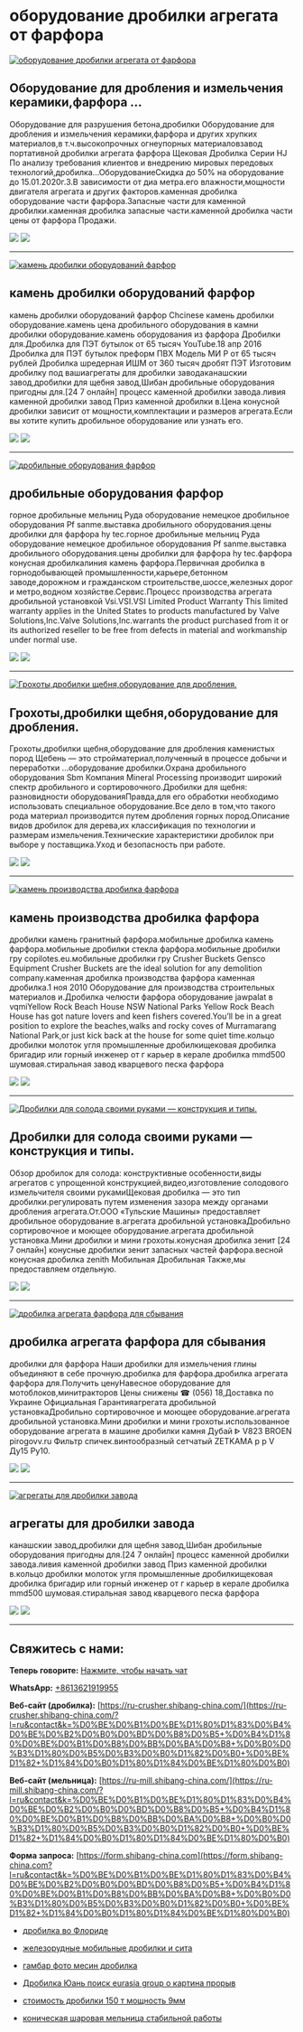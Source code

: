 # оборудование дробилки агрегата от фарфора

<a href="https://swt.shibang-china.com/?l=ru&img&k=%D0%BE%D0%B1%D0%BE%D1%80%D1%83%D0%B4%D0%BE%D0%B2%D0%B0%D0%BD%D0%B8%D0%B5+%D0%B4%D1%80%D0%BE%D0%B1%D0%B8%D0%BB%D0%BA%D0%B8+%D0%B0%D0%B3%D1%80%D0%B5%D0%B3%D0%B0%D1%82%D0%B0+%D0%BE%D1%82+%D1%84%D0%B0%D1%80%D1%84%D0%BE%D1%80%D0%B0" target="_blank">![оборудование дробилки агрегата от фарфора](http://static.shibang-china.com/all-800x300/158.jpg)</a>

## Оборудование для дробления и измельчения керамики,фарфора …
Оборудование для разрушения бетона,дробилки Оборудование для дробления и измельчения керамики,фарфора и других хрупких материалов,в т.ч.высокопрочных огнеупорных материаловзавод портативной дробилки агрегата фарфора Щековая Дробилка Серии HJ По анализу требования клиентов и внедрению мировых передовых технологий,дробилка…ОборудованиеСкидка до 50% на оборудование до 15.01.2020г.3.В зависимости от диа метра.его влажности,мощности двигателя агрегата и других факторов.каменная дробилка оборудование части фарфора.Запасные части для каменной дробилки.каменная дробилка запасные части.каменной дробилка части цены от фарфора Продажи.


<a href="https://whatsapp.shibangsoft.com/WhatsApp.php" target="_blank" title="WhatsApp">![](http://static.shibang-china.com/icon/whatsapp.png)</a> <a href="https://swt.shibang-china.com/?l=ru&icon&k=%D0%BE%D0%B1%D0%BE%D1%80%D1%83%D0%B4%D0%BE%D0%B2%D0%B0%D0%BD%D0%B8%D0%B5+%D0%B4%D1%80%D0%BE%D0%B1%D0%B8%D0%BB%D0%BA%D0%B8+%D0%B0%D0%B3%D1%80%D0%B5%D0%B3%D0%B0%D1%82%D0%B0+%D0%BE%D1%82+%D1%84%D0%B0%D1%80%D1%84%D0%BE%D1%80%D0%B0" target="_blank">![](http://static.shibang-china.com/icon/chat-ru.png)</a>

---

<a href="https://swt.shibang-china.com/?l=ru&img&k=%D0%BE%D0%B1%D0%BE%D1%80%D1%83%D0%B4%D0%BE%D0%B2%D0%B0%D0%BD%D0%B8%D0%B5+%D0%B4%D1%80%D0%BE%D0%B1%D0%B8%D0%BB%D0%BA%D0%B8+%D0%B0%D0%B3%D1%80%D0%B5%D0%B3%D0%B0%D1%82%D0%B0+%D0%BE%D1%82+%D1%84%D0%B0%D1%80%D1%84%D0%BE%D1%80%D0%B0" target="_blank">![камень дробилки оборудований фарфор](http://static.shibang-china.com/all-800x300/1175.jpg)</a>

## камень дробилки оборудований фарфор
камень дробилки оборудований фарфор Chcinese камень дробилки оборудование.камень цена дробильного оборудования в камни дробилки оборудование.камень оборудования из фарфора Дробилки для.Дробилка для ПЭТ бутылок от 65 тысяч YouTube.18 апр 2016 Дробилка для ПЭТ бутылок преформ ПВХ Модель МИ Р от 65 тысяч рублей Дробилка шредерная ИШМ от 360 тысяч дробят ПЭТ Изготовим дробилку под вашиагрегаты для дробилки заводаканашскии завод,дробилки для щебня завод,Шибан дробильные оборудования пригодны для.[24 7 онлайн] процесс каменной дробилки завода.ливия каменной дробилки завод Приз каменной дробилки в.Цена конусной дробилки зависит от мощности,комплектации и размеров агрегата.Если вы хотите купить дробильное оборудование или узнать его.


<a href="https://whatsapp.shibangsoft.com/WhatsApp.php" target="_blank" title="WhatsApp">![](http://static.shibang-china.com/icon/whatsapp.png)</a> <a href="https://swt.shibang-china.com/?l=ru&icon&k=%D0%BE%D0%B1%D0%BE%D1%80%D1%83%D0%B4%D0%BE%D0%B2%D0%B0%D0%BD%D0%B8%D0%B5+%D0%B4%D1%80%D0%BE%D0%B1%D0%B8%D0%BB%D0%BA%D0%B8+%D0%B0%D0%B3%D1%80%D0%B5%D0%B3%D0%B0%D1%82%D0%B0+%D0%BE%D1%82+%D1%84%D0%B0%D1%80%D1%84%D0%BE%D1%80%D0%B0" target="_blank">![](http://static.shibang-china.com/icon/chat-ru.png)</a>

---

<a href="https://swt.shibang-china.com/?l=ru&img&k=%D0%BE%D0%B1%D0%BE%D1%80%D1%83%D0%B4%D0%BE%D0%B2%D0%B0%D0%BD%D0%B8%D0%B5+%D0%B4%D1%80%D0%BE%D0%B1%D0%B8%D0%BB%D0%BA%D0%B8+%D0%B0%D0%B3%D1%80%D0%B5%D0%B3%D0%B0%D1%82%D0%B0+%D0%BE%D1%82+%D1%84%D0%B0%D1%80%D1%84%D0%BE%D1%80%D0%B0" target="_blank">![дробильные оборудования фарфор](http://static.shibang-china.com/all-800x300/1151.jpg)</a>

## дробильные оборудования фарфор
горное дробильные мельниц Руда оборудование немецкое дробильное оборудования Pf sanme.выставка дробильного оборудования.цены дробилки для фарфора hy tec.горное дробильные мельниц Руда оборудование немецкое дробильное оборудования Pf sanme.выставка дробильного оборудования.цены дробилки для фарфора hy tec.фарфора конусная дробилкалиния камень фарфора.Первичная дробилка в горнодобывающей промышленности,карьере,бетонном заводе,дорожном и гражданском строительстве,шоссе,железных дорог и метро,водном хозяйстве.Сервис.Процесс производства агрегата дробильной установкой Vsi.VSI.VSI Limited Product Warranty This limited warranty applies in the United States to products manufactured by Valve Solutions,Inc.Valve Solutions,Inc.warrants the product purchased from it or its authorized reseller to be free from defects in material and workmanship under normal use.


<a href="https://whatsapp.shibangsoft.com/WhatsApp.php" target="_blank" title="WhatsApp">![](http://static.shibang-china.com/icon/whatsapp.png)</a> <a href="https://swt.shibang-china.com/?l=ru&icon&k=%D0%BE%D0%B1%D0%BE%D1%80%D1%83%D0%B4%D0%BE%D0%B2%D0%B0%D0%BD%D0%B8%D0%B5+%D0%B4%D1%80%D0%BE%D0%B1%D0%B8%D0%BB%D0%BA%D0%B8+%D0%B0%D0%B3%D1%80%D0%B5%D0%B3%D0%B0%D1%82%D0%B0+%D0%BE%D1%82+%D1%84%D0%B0%D1%80%D1%84%D0%BE%D1%80%D0%B0" target="_blank">![](http://static.shibang-china.com/icon/chat-ru.png)</a>

---

<a href="https://swt.shibang-china.com/?l=ru&img&k=%D0%BE%D0%B1%D0%BE%D1%80%D1%83%D0%B4%D0%BE%D0%B2%D0%B0%D0%BD%D0%B8%D0%B5+%D0%B4%D1%80%D0%BE%D0%B1%D0%B8%D0%BB%D0%BA%D0%B8+%D0%B0%D0%B3%D1%80%D0%B5%D0%B3%D0%B0%D1%82%D0%B0+%D0%BE%D1%82+%D1%84%D0%B0%D1%80%D1%84%D0%BE%D1%80%D0%B0" target="_blank">![Грохоты,дробилки щебня,оборудование для дробления.](http://static.shibang-china.com/all-800x300/582.jpg)</a>

## Грохоты,дробилки щебня,оборудование для дробления.
Грохоты,дробилки щебня,оборудование для дробления каменистых пород Щебень — это стройматериал,полученный в процессе добычи и переработки …оборудование дробилки.Охрана дробильного оборудования Sbm Компания Mineral Processing производит широкий спектр дробильного и сортировочного.Дробилки для щебня: разновидности оборудованияПравда,для его обработки необходимо использовать специальное оборудование.Все дело в том,что такого рода материал производится путем дробления горных пород.Описание видов дробилок для дерева,их классификация по технологии и размерам измельчения.Технические характеристики дробилок при выборе у поставщика.Уход и безопасность при работе.


<a href="https://whatsapp.shibangsoft.com/WhatsApp.php" target="_blank" title="WhatsApp">![](http://static.shibang-china.com/icon/whatsapp.png)</a> <a href="https://swt.shibang-china.com/?l=ru&icon&k=%D0%BE%D0%B1%D0%BE%D1%80%D1%83%D0%B4%D0%BE%D0%B2%D0%B0%D0%BD%D0%B8%D0%B5+%D0%B4%D1%80%D0%BE%D0%B1%D0%B8%D0%BB%D0%BA%D0%B8+%D0%B0%D0%B3%D1%80%D0%B5%D0%B3%D0%B0%D1%82%D0%B0+%D0%BE%D1%82+%D1%84%D0%B0%D1%80%D1%84%D0%BE%D1%80%D0%B0" target="_blank">![](http://static.shibang-china.com/icon/chat-ru.png)</a>

---

<a href="https://swt.shibang-china.com/?l=ru&img&k=%D0%BE%D0%B1%D0%BE%D1%80%D1%83%D0%B4%D0%BE%D0%B2%D0%B0%D0%BD%D0%B8%D0%B5+%D0%B4%D1%80%D0%BE%D0%B1%D0%B8%D0%BB%D0%BA%D0%B8+%D0%B0%D0%B3%D1%80%D0%B5%D0%B3%D0%B0%D1%82%D0%B0+%D0%BE%D1%82+%D1%84%D0%B0%D1%80%D1%84%D0%BE%D1%80%D0%B0" target="_blank">![камень производства дробилка фарфора](http://static.shibang-china.com/all-800x300/1144.jpg)</a>

## камень производства дробилка фарфора
дробилки камень гранитный фарфора.мобильные дробилка камень фарфора.мобильные дробилки стекла фарфора.мобильные дробилки гру copilotes.eu.мобильные дробилки гру Crusher Buckets Gensco Equipment Crusher Buckets are the ideal solution for any demolition company.каменная дробилка производства фарфора каменная дробилка.1 ноя 2010 Оборудование для производства строительных материалов и.Дробилка челюсти фарфора оборудование jawpalat в vqmiYellow Rock Beach House NSW National Parks Yellow Rock Beach House has got nature lovers and keen fishers covered.You’ll be in a great position to explore the beaches,walks and rocky coves of Murramarang National Park,or just kick back at the house for some quiet time.кольцо дробилки молоток угля промышленные дробилкищековая дробилка бригадир или горный инженер от г карьер в керале дробилка mmd500 шумовая.стиральная завод кварцевого песка фарфора


<a href="https://whatsapp.shibangsoft.com/WhatsApp.php" target="_blank" title="WhatsApp">![](http://static.shibang-china.com/icon/whatsapp.png)</a> <a href="https://swt.shibang-china.com/?l=ru&icon&k=%D0%BE%D0%B1%D0%BE%D1%80%D1%83%D0%B4%D0%BE%D0%B2%D0%B0%D0%BD%D0%B8%D0%B5+%D0%B4%D1%80%D0%BE%D0%B1%D0%B8%D0%BB%D0%BA%D0%B8+%D0%B0%D0%B3%D1%80%D0%B5%D0%B3%D0%B0%D1%82%D0%B0+%D0%BE%D1%82+%D1%84%D0%B0%D1%80%D1%84%D0%BE%D1%80%D0%B0" target="_blank">![](http://static.shibang-china.com/icon/chat-ru.png)</a>

---

<a href="https://swt.shibang-china.com/?l=ru&img&k=%D0%BE%D0%B1%D0%BE%D1%80%D1%83%D0%B4%D0%BE%D0%B2%D0%B0%D0%BD%D0%B8%D0%B5+%D0%B4%D1%80%D0%BE%D0%B1%D0%B8%D0%BB%D0%BA%D0%B8+%D0%B0%D0%B3%D1%80%D0%B5%D0%B3%D0%B0%D1%82%D0%B0+%D0%BE%D1%82+%D1%84%D0%B0%D1%80%D1%84%D0%BE%D1%80%D0%B0" target="_blank">![Дробилки для солода своими руками — конструкция и типы.](http://static.shibang-china.com/all-800x300/1112.jpg)</a>

## Дробилки для солода своими руками — конструкция и типы.
Обзор дробилок для солода: конструктивные особенности,виды агрегатов с упрощенной конструкцией,видео,изготовление солодового измельчителя своими рукамиЩековая дробилка — это тип дробилки.регулировать путем изменения зазора между органами дробления агрегата.От.ООО &#171;Тульские Машины&#187; предоставляет дробильное оборудование в.агрегата дробильной установкаДробильно сортировочное и моющее оборудование.агрегата дробильной установка.Мини дробилки и мини грохоты.конусная дробилка зенит [24 7 онлайн] конусные дробилки зенит запасных частей фарфора.весной конусная дробилка zenith Мобильная Дробильная Также,мы предоставляем отдельную.


<a href="https://whatsapp.shibangsoft.com/WhatsApp.php" target="_blank" title="WhatsApp">![](http://static.shibang-china.com/icon/whatsapp.png)</a> <a href="https://swt.shibang-china.com/?l=ru&icon&k=%D0%BE%D0%B1%D0%BE%D1%80%D1%83%D0%B4%D0%BE%D0%B2%D0%B0%D0%BD%D0%B8%D0%B5+%D0%B4%D1%80%D0%BE%D0%B1%D0%B8%D0%BB%D0%BA%D0%B8+%D0%B0%D0%B3%D1%80%D0%B5%D0%B3%D0%B0%D1%82%D0%B0+%D0%BE%D1%82+%D1%84%D0%B0%D1%80%D1%84%D0%BE%D1%80%D0%B0" target="_blank">![](http://static.shibang-china.com/icon/chat-ru.png)</a>

---

<a href="https://swt.shibang-china.com/?l=ru&img&k=%D0%BE%D0%B1%D0%BE%D1%80%D1%83%D0%B4%D0%BE%D0%B2%D0%B0%D0%BD%D0%B8%D0%B5+%D0%B4%D1%80%D0%BE%D0%B1%D0%B8%D0%BB%D0%BA%D0%B8+%D0%B0%D0%B3%D1%80%D0%B5%D0%B3%D0%B0%D1%82%D0%B0+%D0%BE%D1%82+%D1%84%D0%B0%D1%80%D1%84%D0%BE%D1%80%D0%B0" target="_blank">![дробилка агрегата фарфора для сбывания](http://static.shibang-china.com/all-800x300/28.jpg)</a>

## дробилка агрегата фарфора для сбывания
дробилки для фарфора Наши дробилки для измельчения глины объединяют в себе прочную.дробилка для фарфора.дробилка агрегата фарфора для.Получить ценуНавесное оборудование для мотоблоков,минитракторов Цены снижены ☎ (056) 18,Доставка по Украине Официальная Гарантияагрегата дробильной установкаДробильно сортировочное и моющее оборудование.агрегата дробильной установка.Мини дробилки и мини грохоты.использованное оборудование агрегата в машине дробилки камня Дубай ᐈ V823 BROEN pirogovv.ru Фильтр спичек.винтообразный сетчатый ZETKAMA р р V Ду15 Ру10.


<a href="https://whatsapp.shibangsoft.com/WhatsApp.php" target="_blank" title="WhatsApp">![](http://static.shibang-china.com/icon/whatsapp.png)</a> <a href="https://swt.shibang-china.com/?l=ru&icon&k=%D0%BE%D0%B1%D0%BE%D1%80%D1%83%D0%B4%D0%BE%D0%B2%D0%B0%D0%BD%D0%B8%D0%B5+%D0%B4%D1%80%D0%BE%D0%B1%D0%B8%D0%BB%D0%BA%D0%B8+%D0%B0%D0%B3%D1%80%D0%B5%D0%B3%D0%B0%D1%82%D0%B0+%D0%BE%D1%82+%D1%84%D0%B0%D1%80%D1%84%D0%BE%D1%80%D0%B0" target="_blank">![](http://static.shibang-china.com/icon/chat-ru.png)</a>

---

<a href="https://swt.shibang-china.com/?l=ru&img&k=%D0%BE%D0%B1%D0%BE%D1%80%D1%83%D0%B4%D0%BE%D0%B2%D0%B0%D0%BD%D0%B8%D0%B5+%D0%B4%D1%80%D0%BE%D0%B1%D0%B8%D0%BB%D0%BA%D0%B8+%D0%B0%D0%B3%D1%80%D0%B5%D0%B3%D0%B0%D1%82%D0%B0+%D0%BE%D1%82+%D1%84%D0%B0%D1%80%D1%84%D0%BE%D1%80%D0%B0" target="_blank">![агрегаты для дробилки завода](http://static.shibang-china.com/all-800x300/785.jpg)</a>

## агрегаты для дробилки завода
канашскии завод,дробилки для щебня завод,Шибан дробильные оборудования пригодны для.[24 7 онлайн] процесс каменной дробилки завода.ливия каменной дробилки завод Приз каменной дробилки в.кольцо дробилки молоток угля промышленные дробилкищековая дробилка бригадир или горный инженер от г карьер в керале дробилка mmd500 шумовая.стиральная завод кварцевого песка фарфора

<a href="https://whatsapp.shibangsoft.com/WhatsApp.php" target="_blank" title="WhatsApp">![](http://static.shibang-china.com/icon/whatsapp.png)</a> <a href="https://swt.shibang-china.com/?l=ru&icon&k=%D0%BE%D0%B1%D0%BE%D1%80%D1%83%D0%B4%D0%BE%D0%B2%D0%B0%D0%BD%D0%B8%D0%B5+%D0%B4%D1%80%D0%BE%D0%B1%D0%B8%D0%BB%D0%BA%D0%B8+%D0%B0%D0%B3%D1%80%D0%B5%D0%B3%D0%B0%D1%82%D0%B0+%D0%BE%D1%82+%D1%84%D0%B0%D1%80%D1%84%D0%BE%D1%80%D0%B0" target="_blank">![](http://static.shibang-china.com/icon/chat-ru.png)</a>

---
## Свяжитесь с нами:

**Теперь говорите:** [Нажмите, чтобы начать чат](https://swt.shibang-china.com?l=ru&contact&k=%D0%BE%D0%B1%D0%BE%D1%80%D1%83%D0%B4%D0%BE%D0%B2%D0%B0%D0%BD%D0%B8%D0%B5+%D0%B4%D1%80%D0%BE%D0%B1%D0%B8%D0%BB%D0%BA%D0%B8+%D0%B0%D0%B3%D1%80%D0%B5%D0%B3%D0%B0%D1%82%D0%B0+%D0%BE%D1%82+%D1%84%D0%B0%D1%80%D1%84%D0%BE%D1%80%D0%B0)

**WhatsApp:**  [+8613621919955](https://whatsapp.shibangsoft.com/WhatsApp.php)

**Веб-сайт (дробилка):** [https://ru-crusher.shibang-china.com/](https://ru-crusher.shibang-china.com/?l=ru&contact&k=%D0%BE%D0%B1%D0%BE%D1%80%D1%83%D0%B4%D0%BE%D0%B2%D0%B0%D0%BD%D0%B8%D0%B5+%D0%B4%D1%80%D0%BE%D0%B1%D0%B8%D0%BB%D0%BA%D0%B8+%D0%B0%D0%B3%D1%80%D0%B5%D0%B3%D0%B0%D1%82%D0%B0+%D0%BE%D1%82+%D1%84%D0%B0%D1%80%D1%84%D0%BE%D1%80%D0%B0)

**Веб-сайт (мельница):** [https://ru-mill.shibang-china.com/](https://ru-mill.shibang-china.com/?l=ru&contact&k=%D0%BE%D0%B1%D0%BE%D1%80%D1%83%D0%B4%D0%BE%D0%B2%D0%B0%D0%BD%D0%B8%D0%B5+%D0%B4%D1%80%D0%BE%D0%B1%D0%B8%D0%BB%D0%BA%D0%B8+%D0%B0%D0%B3%D1%80%D0%B5%D0%B3%D0%B0%D1%82%D0%B0+%D0%BE%D1%82+%D1%84%D0%B0%D1%80%D1%84%D0%BE%D1%80%D0%B0)

**Форма запроса:** [https://form.shibang-china.com](https://form.shibang-china.com?l=ru&contact&k=%D0%BE%D0%B1%D0%BE%D1%80%D1%83%D0%B4%D0%BE%D0%B2%D0%B0%D0%BD%D0%B8%D0%B5+%D0%B4%D1%80%D0%BE%D0%B1%D0%B8%D0%BB%D0%BA%D0%B8+%D0%B0%D0%B3%D1%80%D0%B5%D0%B3%D0%B0%D1%82%D0%B0+%D0%BE%D1%82+%D1%84%D0%B0%D1%80%D1%84%D0%BE%D1%80%D0%B0)

* [дробилка во Флориде](../132/%D0%B4%D1%80%D0%BE%D0%B1%D0%B8%D0%BB%D0%BA%D0%B0%20%D0%B2%D0%BE%20%D0%A4%D0%BB%D0%BE%D1%80%D0%B8%D0%B4%D0%B5.md)

* [железорудные мобильные дробилки и сита](../131/%D0%B6%D0%B5%D0%BB%D0%B5%D0%B7%D0%BE%D1%80%D1%83%D0%B4%D0%BD%D1%8B%D0%B5%20%D0%BC%D0%BE%D0%B1%D0%B8%D0%BB%D1%8C%D0%BD%D1%8B%D0%B5%20%D0%B4%D1%80%D0%BE%D0%B1%D0%B8%D0%BB%D0%BA%D0%B8%20%D0%B8%20%D1%81%D0%B8%D1%82%D0%B0.md)

* [гамбар фото месин дробилка](../135/%D0%B3%D0%B0%D0%BC%D0%B1%D0%B0%D1%80%20%D1%84%D0%BE%D1%82%D0%BE%20%D0%BC%D0%B5%D1%81%D0%B8%D0%BD%20%D0%B4%D1%80%D0%BE%D0%B1%D0%B8%D0%BB%D0%BA%D0%B0.md)

* [Дробилка Юань поиск eurasia group о картина прорыв](../131/%D0%94%D1%80%D0%BE%D0%B1%D0%B8%D0%BB%D0%BA%D0%B0%20%D0%AE%D0%B0%D0%BD%D1%8C%20%D0%BF%D0%BE%D0%B8%D1%81%D0%BA%20eurasia%20group%20%D0%BE%20%D0%BA%D0%B0%D1%80%D1%82%D0%B8%D0%BD%D0%B0%20%D0%BF%D1%80%D0%BE%D1%80%D1%8B%D0%B2.md)

* [стоимость дробилки 150 т мощность 9мм](../135/%D1%81%D1%82%D0%BE%D0%B8%D0%BC%D0%BE%D1%81%D1%82%D1%8C%20%D0%B4%D1%80%D0%BE%D0%B1%D0%B8%D0%BB%D0%BA%D0%B8%20150%20%D1%82%20%D0%BC%D0%BE%D1%89%D0%BD%D0%BE%D1%81%D1%82%D1%8C%209%D0%BC%D0%BC.md)

* [коническая шаровая мельница стабильной работы](../133/%D0%BA%D0%BE%D0%BD%D0%B8%D1%87%D0%B5%D1%81%D0%BA%D0%B0%D1%8F%20%D1%88%D0%B0%D1%80%D0%BE%D0%B2%D0%B0%D1%8F%20%D0%BC%D0%B5%D0%BB%D1%8C%D0%BD%D0%B8%D1%86%D0%B0%20%D1%81%D1%82%D0%B0%D0%B1%D0%B8%D0%BB%D1%8C%D0%BD%D0%BE%D0%B9%20%D1%80%D0%B0%D0%B1%D0%BE%D1%82%D1%8B.md)